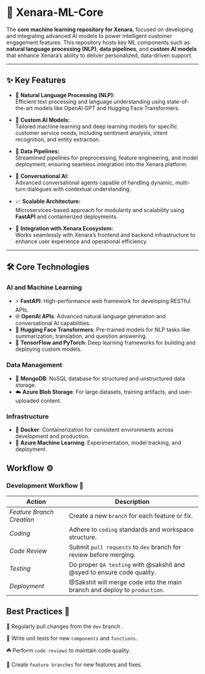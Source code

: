# 🚀 **Xenara-ML-Core**

The **core machine learning repository for Xenara**, focused on developing and integrating advanced AI models to power intelligent customer engagement features. This repository hosts key ML components such as **natural language processing (NLP)**, **data pipelines**, and **custom AI models** that enhance Xenara’s ability to deliver personalized, data-driven support.

---

## **✨ Key Features**
- 🧠 **Natural Language Processing (NLP):**  
   Efficient text processing and language understanding using state-of-the-art models like OpenAI GPT and Hugging Face Transformers.
   
- 🤖 **Custom AI Models:**  
   Tailored machine learning and deep learning models for specific customer service needs, including sentiment analysis, intent recognition, and entity extraction.

- 🔄 **Data Pipelines:**  
   Streamlined pipelines for preprocessing, feature engineering, and model deployment, ensuring seamless integration into the Xenara platform.

- 💬 **Conversational AI:**  
   Advanced conversational agents capable of handling dynamic, multi-turn dialogues with contextual understanding.

- 📈 **Scalable Architecture:**  
   Microservices-based approach for modularity and scalability using **FastAPI** and containerized deployments.

- 🔗 **Integration with Xenara Ecosystem:**  
   Works seamlessly with Xenara’s frontend and backend infrastructure to enhance user experience and operational efficiency.

---

## **🛠️ Core Technologies**
### **AI and Machine Learning**
- ⚡ **FastAPI**: High-performance web framework for developing RESTful APIs.  
- 🌐 **OpenAI APIs**: Advanced natural language generation and conversational AI capabilities.  
- 🤗 **Hugging Face Transformers**: Pre-trained models for NLP tasks like summarization, translation, and question answering.  
- 🧬 **TensorFlow and PyTorch**: Deep learning frameworks for building and deploying custom models.  

### **Data Management**
- 📂 **MongoDB**: NoSQL database for structured and unstructured data storage.  
- ☁️ **Azure Blob Storage**: For large datasets, training artifacts, and user-uploaded content.  

### **Infrastructure**
- 🐳 **Docker**: Containerization for consistent environments across development and production.  
- 🔧 **Azure Machine Learning**: Experimentation, model tracking, and deployment.  

## Workflow :gear:

### Development Workflow :bookmark:

| Action                    | Description                                                                         |
| ------------------------- | ----------------------------------------------------------------------------------- |
| _Feature Branch Creation_ | Create a new `branch` for each feature or fix.                                      |
| _Coding_                  | Adhere to `coding` standards and workspace structure.                               |
| _Code Review_             | Submit `pull requests` to `dev` branch for review before merging.                   |
| _Testing_                 | Do proper `QA testing` with @sakshit and @syed to ensure code quality. |
| _Deployment_              | @Sakshit will merge code into the main branch and deploy to `production`.        |

## Best Practices :rocket:

🌴 Regularly pull changes from the `dev` branch .

🌱 Write unit tests for new `components` and `functions`.

☘️ Perform `code reviews` to maintain code quality.

🎉 Create `feature branches` for new features and fixes.
